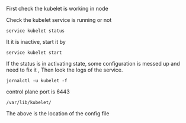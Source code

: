 First check the kubelet is working in node 

Check the kubelet service is running or not
```
service kubelet status
```

It it is inactive, start it by 
```
service kubelet start
```


If the status is in activating state, some configuration is messed up and need to fix it , Then look the logs of the service. 

```
jornalctl -u kubelet -f 
```


control plane port is 6443

```
/var/lib/kubelet/
```
The above is the location of the config file 
